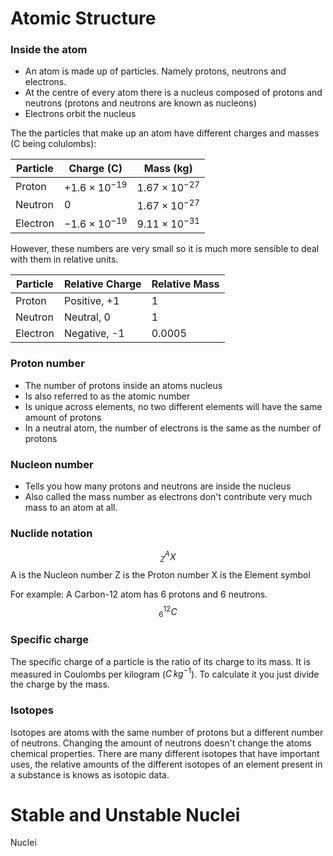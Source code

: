 # Atomic Structure

### Inside the atom
- An atom is made up of particles. Namely protons, neutrons and electrons.
- At the centre of every atom there is a nucleus composed of protons and neutrons (protons and neutrons are known as nucleons)
- Electrons orbit the nucleus

The the particles that make up an atom have different charges and masses (C being colulombs):

| Particle | Charge (C)           | Mass (kg)            |
| -------- | -------------------- | -------------------- |
| Proton   | $+1.6\times10^{-19}$ | $1.67\times10^{-27}$ |
| Neutron  | $0$                  | $1.67\times10^{-27}$ |
| Electron         | $-1.6\times10^{-19}$                      | $9.11\times10^{-31}$                     |

However, these numbers are very small so it is much more sensible to deal with them in relative units.

| Particle | Relative Charge | Relative Mass |
| -------- | --------------- | ------------- |
| Proton   | Positive, +1    | 1             |
| Neutron  | Neutral, 0      | 1             |
| Electron | Negative, -1    | 0.0005        |

### Proton number
- The number of protons inside an atoms nucleus
- Is also referred to as the atomic number
- Is unique across elements, no two different elements will have the same amount of protons
- In a neutral atom, the number of electrons is the same as the number of protons

### Nucleon number
- Tells you how many protons and neutrons are inside the nucleus
- Also called the mass number as electrons don't contribute very much mass to an atom at all.

### Nuclide notation
$${^A_ZX}$$
A is the Nucleon number
Z is the Proton number
X is the Element symbol

For example:
A Carbon-12 atom has 6 protons and 6 neutrons.
$${^{12}_{6}C}$$
### Specific charge
The specific charge of a particle is the ratio of its charge to its mass.
It is measured in Coulombs per kilogram ($C\,kg^{-1}$).
To calculate it you just divide the charge by the mass.

### Isotopes
Isotopes are atoms with the same number of protons but a different number of neutrons. Changing the amount of neutrons doesn't change the atoms chemical properties.
There are many different isotopes that have important uses, the relative amounts of the different isotopes of an element present in a substance is knows as isotopic data.

# Stable and Unstable Nuclei
Nuclei 